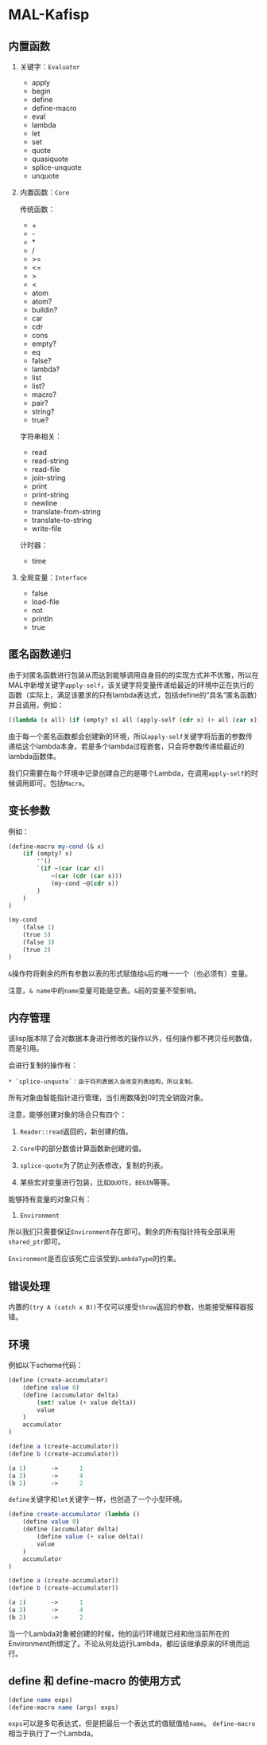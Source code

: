 # MAL-Kafisp

## 内置函数

1. 关键字：`Evaluator`

    * apply
    * begin
    * define
    * define-macro
    * eval
    * lambda
    * let
    * set
    * quote
    * quasiquote
    * splice-unquote
    * unquote

2. 内置函数：`Core`

    传统函数：

    * \+
    * \-
    * \*
    * /
    * \>=
    * <=
    * \>
    * <
    * atom
    * atom?
    * buildin?
    * car
    * cdr
    * cons
    * empty?
    * eq
    * false?
    * lambda?
    * list
    * list?
    * macro?
    * pair?
    * string?
    * true?

    字符串相关：

    * read
    * read-string
    * read-file
    * join-string
    * print
    * print-string
    * newline
    * translate-from-string
    * translate-to-string
    * write-file

    计时器：

    * time

3. 全局变量：`Interface`

    * false
    * load-file
    * not
    * println
    * true

## 匿名函数递归

由于对匿名函数进行包装从而达到能够调用自身目的的实现方式并不优雅，所以在MAL中新增关键字`apply-self`，该关键字将变量传递给最近的环境中正在执行的函数（实际上，满足该要求的只有lambda表达式，包括define的“具名”匿名函数）并且调用，例如：

```scheme
((lambda (x all) (if (empty? x) all (apply-self (cdr x) (+ all (car x))))) (list 1 2 3 4 5) 0)
```

由于每一个匿名函数都会创建新的环境，所以`apply-self`关键字将后面的参数传递给这个lambda本身。若是多个lambda过程嵌套，只会将参数传递给最近的lambda函数体。

我们只需要在每个环境中记录创建自己的是哪个Lambda，在调用`apply-self`的时候调用即可。包括`Macro`。

## 变长参数

例如：

```scheme
(define-macro my-cond (& x)
    (if (empty? x) 
        ''()
        `(if ~(car (car x))
            ~(car (cdr (car x)))
            (my-cond ~@(cdr x))
        )
    )
)

(my-cond
    (false 1)
    (true 5)
    (false 3)
    (true 2)
)
```

`&`操作符将剩余的所有参数以表的形式赋值给`&`后的唯一一个（也必须有）变量。

注意，`& name`中的`name`变量可能是空表。`&`前的变量不受影响。

## 内存管理

该lisp版本除了会对数据本身进行修改的操作以外，任何操作都不拷贝任何数值，而是引用。

会进行复制的操作有：

	* `splice-unquote`：由于将列表嵌入会改变列表结构，所以复制。

所有对象由智能指针进行管理，当引用数降到0时完全销毁对象。

注意，能够创建对象的场合只有四个：

1. `Reader::read`返回的，新创建的值。

2. `Core`中的部分数值计算函数新创建的值。

3. `splice-quote`为了防止列表修改，复制的列表。

4. 某些宏对变量进行包装，比如`QUOTE`，`BEGIN`等等。

能够持有变量的对象只有：

1. `Environment`

所以我们只需要保证`Environment`存在即可。剩余的所有指针持有全部采用`shared_ptr`即可。

`Environment`是否应该死亡应该受到`LambdaType`的约束。

## 错误处理

内置的`(try A (catch x B))`不仅可以接受`throw`返回的参数，也能接受解释器报错。

## 环境

例如以下scheme代码：

```scheme
(define (create-accumulator) 
    (define value 0)
    (define (accumulator delta) 
        (set! value (+ value delta))
        value
    )
    accumulator
)

(define a (create-accumulator))
(define b (create-accumulator))

(a 1) 		->		1
(a 3)		->		4
(b 2)		->		2
```

`define`关键字和`let`关键字一样，也创造了一个小型环境。

```scheme
(define create-accumulator (lambda ()
    (define value 0)
    (define (accumulator delta) 
        (define value (+ value delta))
        value
    )
    accumulator
)

(define a (create-accumulator))
(define b (create-accumulator))

(a 1) 		->		1
(a 3)		->		4
(b 2)		->		2

```

当一个Lambda对象被创建的时候，他的运行环境就已经和他当前所在的Environment所绑定了。不论从何处运行Lambda，都应该继承原来的环境而运行。

## define 和 define-macro 的使用方式

```scheme
(define name exps)
(define-macro name (args) exps)
```

`exps`可以是多句表达式，但是把最后一个表达式的值赋值给`name`。
`define-macro`相当于执行了一个Lambda。
